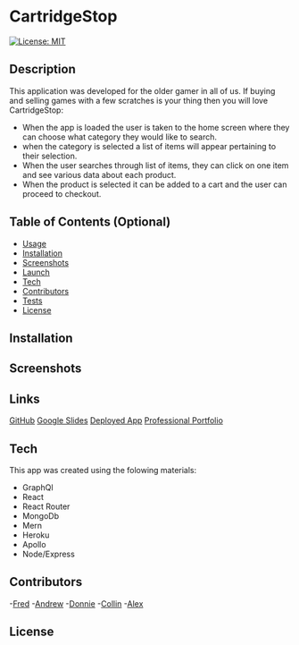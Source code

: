 # CartridgeStop

[![License: MIT](https://img.shields.io/badge/License-MIT-yellow.svg)](https://opensource.org/licenses/MIT)

## Description

This application was developed for the older gamer in all of us. If buying and selling games with a few scratches is your thing then you will love CartridgeStop:

- When the app is loaded the user is taken to the home screen where they can choose what category they would like to search.
- when the category is selected a list of items will appear pertaining to their selection.
- When the user searches through list of items, they can click on one item and see various data about each product.
- When the product is selected it can be added to a cart and the user can proceed to checkout.

## Table of Contents (Optional)

- [Usage](#usage)
- [Installation](#Installation)
- [Screenshots](#Screenshots)
- [Launch](#launch)
- [Tech](#tech)
- [Contributors](#contributors)
- [Tests](#tests)
- [License](#license)

## Installation



## Screenshots


## Links

[GitHub](https://github.com/colinale/Retro-Games)
[Google Slides](https://docs.google.com/presentation/d/12Kd3JbWakTeyHCxluOJyiorwr9s4cfSppif_rGWLk1E/edit#slide=id.g155e753ee25_0_0)
[Deployed App](https://rocky-hollows-57857.herokuapp.com/)
[Professional Portfolio](https://github.com/colinale/Professional-portfolio)

## Tech

This app was created using the folowing materials:

- GraphQl
- React
- React Router
- MongoDb
- Mern
- Heroku
- Apollo
- Node/Express

## Contributors

-[Fred](https://github.com/FredElick)
-[Andrew](https://github.com/Andrew-Byrd49)
-[Donnie](https://github.com/Atlas075)
-[Collin](https://github.com/colinale)
-[Alex](https://github.com/Riftsail)


## License
